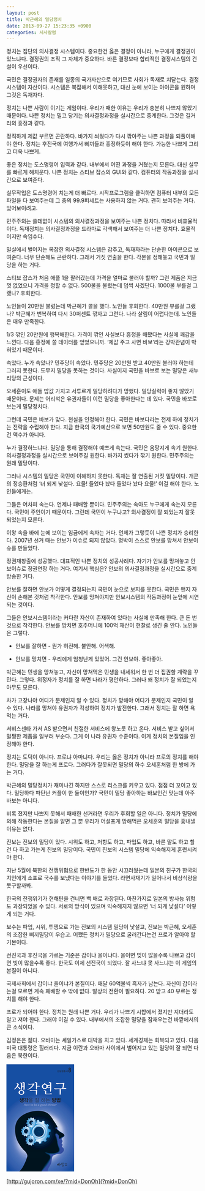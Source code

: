 ```yaml
---
layout: post
title: 박근혜의 밀당정치
date: 2013-09-27 15:23:35 +0900
categories: 시사칼럼
---
```

  


정치는 집단의 의사결정 시스템이다. 중요한건 옳은 결정이 아니라, 누구에게 결정권이 있느냐다. 결정권의 조직 그 자체가 중요하다. 바른 결정보다 합리적인 결정시스템의 건설이 우선이다. 

  


국민은 결정권자의 존재를 일종의 국가자산으로 여기므로 사회가 독재로 치닫는다. 결정시스템이 자산이다. 시스템은 복잡해서 이해못하고, 대신 눈에 보이는 아이콘을 원하며 그것은 독재자다. 

  


정치는 나쁜 사람이 이기는 게임이다. 우리가 패한 이유는 우리가 충분히 나쁘지 않았기 때문이다. 나쁜 정치는 밀고 당기는 의사결정과정을 실시간으로 중계한다. 그것은 길거리의 흥정과 같다. 

  


정직하게 제값 부르면 곤란하다. 바가지 씌웠다가 다시 깎아주는 나쁜 과정을 되풀이해야 한다. 정치는 후진국에 여행가서 삐끼들과 흥정하듯이 해야 한다. 가능한 나쁘게 그리고 더욱 나쁘게. 

  


좋은 정치는 도스명령어 입력과 같다. 내부에서 어떤 과정을 거쳤는지 모른다. 대신 실무를 빠르게 해치운다. 나쁜 정치는 스티브 잡스의 GUI와 같다. 컴퓨터의 작동과정을 실시간으로 보여준다. 

  


실무작업은 도스명령어 치는게 더 빠르다. 시작프로그램을 클릭하면 컴퓨터 내부의 모든 파일을 다 보여주는데 그 중의 99.9퍼세트는 사용하지 않는 거다. 괜히 보여주는 거다. 있어보이려고.

  


민주주의는 쓸데없이 시스템의 의사결정과정을 보여주는 나쁜 정치다. 따라서 비효율적이다. 독재정치는 의사결정과정을 드라마로 각색해서 보여주는 더 나쁜 정치다. 효율적이지만 속임수다. 

  


밀실에서 벌어지는 복잡한 의사결정 시스템은 감추고, 독재자라는 단순한 아이콘으로 보여준다. 너무 단순해도 곤란하다. 그래서 거짓 연출을 한다. 각본을 정해놓고 국민과 밀당을 하는 거다.

  


스티브 잡스가 처음 애플 1을 팔러갔는데 가격을 얼마로 불러야 할까? 그런 제품은 지금껏 없었으니 가격을 정할 수 없다. 500불을 불렀는데 덥썩 사겠단다. 1000불 부를걸 그랬나? 후회한다.

  


노인들이 20만원 불렀는데 박근혜가 콜을 했다. 노인들 후회한다. 40만원 부를걸 그랬나? 박근혜가 번복하여 다시 30퍼센트 깎자고 그런다. 나라 살림이 어렵다는데. 노인들은 매우 만족한다. 

  


1/3 깎인 20만원에 행복해한다. 가격이 깎인 사실보다 흥정을 해봤다는 사실에 쾌감을 느낀다. 다음 흥정에 쓸 데이터를 얻었으니까. ‘제값 주고 사면 바보’라는 강박관념이 박혀있기 때문이다. 

  


속았다. 누가 속았나? 민주당이 속았다. 민주당은 20만원 받고 40만원 불러야 하는데 그러지 못한다. 도무지 밀당을 못하는 것이다. 사실이지 국민을 바보로 보는 밀당은 새누리당의 근성이다. 

  


오세훈이도 애들 밥값 가지고 서투르게 밀당하려다가 망했다. 밀당실력이 좋지 않았기 때문이다. 문제는 어리석은 유권자들이 이런 밀당을 좋아한다는 데 있다. 국민을 바보로 보는게 밀당정치다.

  


그런데 국민은 바보가 맞다. 현실을 인정해야 한다. 국민은 바보다라는 전제 하에 정치가는 전략을 수립해야 한다. 지금 한국의 국가예산으로 보면 50만원도 줄 수 있다. 중요한건 액수가 아니다. 

  


누가 결정하느냐다. 밀당을 통해 결정해야 예쁘게 속는다. 국민은 옴팡지게 속기 원한다. 의사결정과정을 실시간으로 보여주길 원한다. 바가지 썼다가 깎기 원한다. 민주주의는 원래 밀당이다. 

  


그러나 시스템의 밀당은 국민이 이해하지 못한다. 독재는 잘 연출된 거짓 밀당이다. 개콘의 정승환처럼 ‘너 되게 낯설다. 요물! 들었다 놨다 들었다 놨다 요물!’ 이걸 해야 한다. 노인들에게는.

  


그들은 어차피 속는다. 언제나 패배할 뿐이다. 민주주의는 속아도 누구에게 속는지 모른다. 국민이 주인이기 때문이다. 그런데 국민이 누구냐고? 의사결정이 잘 되었는지 잘못되었는지 모른다. 

  


이왕 속을 바에 눈에 보이는 임금에게 속자는 거다. 언제가 그렇듯이 나쁜 정치가 승리한다. 2007년 선거 때는 안보가 이슈로 되지 않았다. 명박이 스스로 안보를 망쳐서 안보이슈를 만들었다. 

  


정권재창출에 성공했다. 대표적인 나쁜 정치의 성공사례다. 자기가 안보를 망쳐놓고 안보이슈로 정권연장 하는 거다. 여기서 핵심은? 안보의 의사결정과정을 실시간으로 중계방송한 거다. 

  


안보를 잘하면 안보가 어떻게 결정되는지 국민이 눈으로 보지를 못한다. 국민은 왠지 자신이 손해본 것처럼 착각한다. 안보를 망쳐야지만 안보시스템의 작동과정이 눈앞에 시연되는 것이다. 

  


그들은 안보시스템이라는 커다란 자산이 존재하여 있다는 사실에 만족해 한다. 큰 돈 번 것으로 착각한다. 안보를 망치면 호주머니에 100억 재산이 현찰로 생긴 줄 안다. 노인들은 그렇다. 

  


* 안보를 잘하면 - 뭔가 허전해. 불안해. 어색해.

* 안보를 망치면 - 우리에게 엄청난게 있었어. 그건 안보야. 좋아좋아. 

  


박근혜는 민생을 망쳐놓고, 자신이 망쳐먹은 민생을 내세워서 한 번 더 집권할 계략을 꾸민다. 그렇다. 위정자가 정치를 잘 하면 나라가 평안하다. 그러나 왜 정치가 잘 되었는지 아무도 모른다. 

  


차가 고장나야 어디가 문제인지 알 수 있다. 정치가 망해야 어디가 문제인지 국민이 알 수 있다. 나라를 망쳐야 유권자가 각성하여 정치가 발전한다. 그래서 정치는 잘 하면 욕 먹는 거다. 

  


서비스센타 가서 AS 받으면서 친절한 서비스에 왕노릇 하고 온다. 서비스 받고 싶어서 멀쩡한 제품을 일부러 부순다. 그게 이 나라 유권자 수준이다. 이게 정치의 본질임을 인정해야 한다. 

  


정치는 도덕이 아니다. 프로냐 아마냐다. 우리는 옳은 정치가 아니라 프로의 정치를 해야 한다. 밀당을 잘 하는게 프로다. 그러다가 잘못되면 밀당의 하수 오세훈처럼 한 방에 가는 거다. 

  


박근혜의 밀당정치가 재미나긴 하지만 스스로 리스크를 키우고 있다. 점점 더 꼬이고 있다. 밀당하다 파탄난 커플이 한 둘이인가? 국민이 밀당 좋아하는 바보인건 맞는데 아주 바보는 아니다.

  


비록 졌지만 나쁘지 못해서 패배한 선거라면 우리가 후회할 일은 아니다. 정치가 밀당에 의해 작동한다는 본질을 알면 그 뿐 우리가 어설프게 망해먹은 오세훈의 밀당을 흉내낼 이유는 없다. 

  


진보는 진보의 밀당이 있다. 시위도 하고, 저항도 하고, 파업도 하고, 바른 말도 하고 할건 다 하고 가는게 진보의 밀당이다. 국민이 진보의 시스템 밀당에 익숙해지게 훈련시켜야 한다. 

  


지난 5월에 북한의 전쟁위협으로 한반도가 한 동안 시끄러웠는데 일본의 친구가 한국의 지인에게 소포로 국수를 보냈다는 이야기를 들었다. 라면사재기가 일어나서 비상식량을 못구할까봐. 

  


한국의 전쟁위기가 현해탄을 건너면 백 배로 과장된다. 마찬가지로 일본의 방사능 위험도 과장되었을 수 있다. 서로의 방식이 있으며 익숙해지지 않으면 ‘너 되게 낯설다’ 이렇게 되는 거다.

  


보수는 파업, 시위, 투쟁으로 가는 진보의 시스템 밀당이 낯설고, 진보는 박근혜, 오세훈의 조잡한 삐끼밀당이 우습고. 어쨌든 정치가 밀당으로 굴러간다는건 프로가 알아야 할 기본이다. 

  


선진국과 후진국을 가르는 기준은 갑이냐 을이냐다. 을이면 빚이 많을수록 나쁘고 갑이면 빚이 많을수록 좋다. 한국도 이제 선진국이 되었다. 잘 사느냐 못 사느냐는 이 게임의 본질이 아니다. 

  


국제사회에서 갑이냐 을이냐가 본질이다. 매달 60억불씩 흑자가 남는다. 자신이 갑이라는걸 모르면 계속 패배할 수 밖에 없다. 발상의 전환이 필요하다. 20 받고 40 부르는 정치를 해야 한다. 

  


프로가 되어야 한다. 정치는 원래 나쁜 거다. 우리가 나쁘기 시합에서 졌지만 지더라도 알고 져야 한다. 그래야 이길 수 있다. 내부에서의 조잡한 밀당을 잠재우는건 바깥에서의 큰 소식이다. 

  


김정은은 젊다. 오바마는 셰일가스로 대박을 치고 있다. 세계경제는 회복되고 있다. 다음 미국 대통령은 힐러리다. 지금 이란과 오바마 사이에서 벌어지고 있는 밀당이 잘 되면 다음은 북한이다. 

  



 <img src="files/attach/images/199/808/391/bookcover08.gif" alt="bookcover08.gif" width="177" height="280" /> 

[http://gujoron.com/xe/?mid=DonOh](?mid=DonOh)
